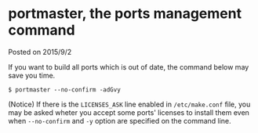 # portmaster, the ports management command

Posted on 2015/9/2

If you want to build all ports which is out of date,
the command below may save you time.

```
$ portmaster --no-confirm -adGvy
```

(Notice) If there is the `LICENSES_ASK` line enabled in `/etc/make.conf` file,
you may be asked wheter you accept some ports' licenses to install them
even when `--no-confirm` and `-y` option are specified on the command line.
